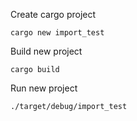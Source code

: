 

Create cargo project
```
cargo new import_test
```

Build new project
```
cargo build
```

Run new project
```
./target/debug/import_test
```
